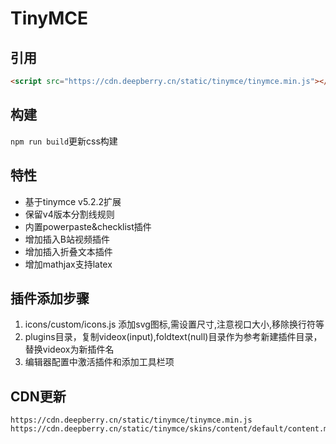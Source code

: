 # TinyMCE


## 引用
```html
<script src="https://cdn.deepberry.cn/static/tinymce/tinymce.min.js"></script>
```

## 构建
`npm run build`更新css构建

## 特性
+ 基于tinymce v5.2.2扩展
+ 保留v4版本分割线规则
+ 内置powerpaste&checklist插件
+ 增加插入B站视频插件
+ 增加插入折叠文本插件
+ 增加mathjax支持latex


## 插件添加步骤
1. icons/custom/icons.js 添加svg图标,需设置尺寸,注意视口大小,移除换行符等
2. plugins目录，复制videox(input),foldtext(null)目录作为参考新建插件目录，替换videox为新插件名
3. 编辑器配置中激活插件和添加工具栏项

## CDN更新
```
https://cdn.deepberry.cn/static/tinymce/tinymce.min.js
https://cdn.deepberry.cn/static/tinymce/skins/content/default/content.min.css
```